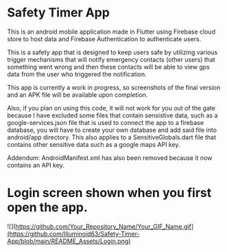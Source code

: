 # Safety Timer App
 
This is an android mobile application made in Flutter using Firebase cloud store to host data and Firebase Authentication to authenticate users.

This is a safety app that is designed to keep users safe by  utilizing various trigger mechanisms that will notify emergency contacts (other users) that something went wrong and then these contacts will be able to view gps data from the user who triggered the notification.

This app is currently a work in progress, so screenshots of the final version and an APK file will be available upon completion.

Also, if you plan on using this code, it will not work for you out of the gate because I have excluded some files that contain sensistive data, such as a google-services.json file that is used to connect the app to a firebase database, you will have to create your own database and add said file into android/app directory. This also applies to a SensitiveGlobals.dart file that contains other sensitive data such as a google maps API key.

Addendum: AndroidManifest.xml has also been removed because it now contains an API key.

# Login screen shown when you first open the app.
![](https://github.com/Your_Repository_Name/Your_GIF_Name.gif](https://github.com/Illuminoid63/Safety-Timer-App/blob/main/README_Assets/Login.png)
